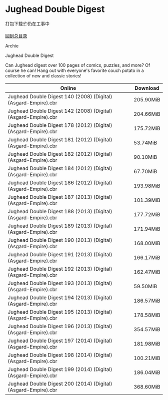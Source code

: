 # Jughead Double Digest

打包下载📦仍在工事中

[回到总目录](/Catalogs.md)

Archie

Jughead Double Digest

Can Jughead digest over 100 pages of comics, puzzles, and more? Of course he can! Hang out with everyone's favorite couch potato in a collection of new and classic stories!





Online | Download
--- | ---
Jughead Double Digest 140 (2008) (Digital) (Asgard-Empire).cbr | 205.90MiB
Jughead Double Digest 142 (2008) (Digital) (Asgard-Empire).cbr | 204.66MiB
Jughead Double Digest 178 (2012) (Digital) (Asgard-Empire).cbr | 175.72MiB
Jughead Double Digest 181 (2012) (Digital) (Asgard-Empire).cbr | 53.74MiB
Jughead Double Digest 182 (2012) (Digital) (Asgard-Empire).cbr | 90.10MiB
Jughead Double Digest 184 (2012) (Digital) (Asgard-Empire).cbr | 67.70MiB
Jughead Double Digest 186 (2012) (Digital) (Asgard-Empire).cbr | 193.98MiB
Jughead Double Digest 187 (2013) (Digital) (Asgard-Empire).cbr | 101.39MiB
Jughead Double Digest 188 (2013) (Digital) (Asgard-Empire).cbr | 177.72MiB
Jughead Double Digest 189 (2013) (Digital) (Asgard-Empire).cbr | 171.94MiB
Jughead Double Digest 190 (2013) (Digital) (Asgard-Empire).cbr | 168.00MiB
Jughead Double Digest 191 (2013) (Digital) (Asgard-Empire).cbr | 166.17MiB
Jughead Double Digest 192 (2013) (Digital) (Asgard-Empire).cbr | 162.47MiB
Jughead Double Digest 193 (2013) (Digital) (Asgard-Empire).cbr | 59.50MiB
Jughead Double Digest 194 (2013) (Digital) (Asgard-Empire).cbr | 186.57MiB
Jughead Double Digest 195 (2013) (Digital) (Asgard-Empire).cbr | 178.58MiB
Jughead Double Digest 196 (2013) (Digital) (Asgard-Empire).cbr | 354.57MiB
Jughead Double Digest 197 (2014) (Digital) (Asgard-Empire).cbr | 181.98MiB
Jughead Double Digest 198 (2014) (Digital) (Asgard-Empire).cbr | 100.21MiB
Jughead Double Digest 199 (2014) (Digital) (Asgard-Empire).cbr | 186.04MiB
Jughead Double Digest 200 (2014) (Digital) (Asgard-Empire).cbr | 368.60MiB
